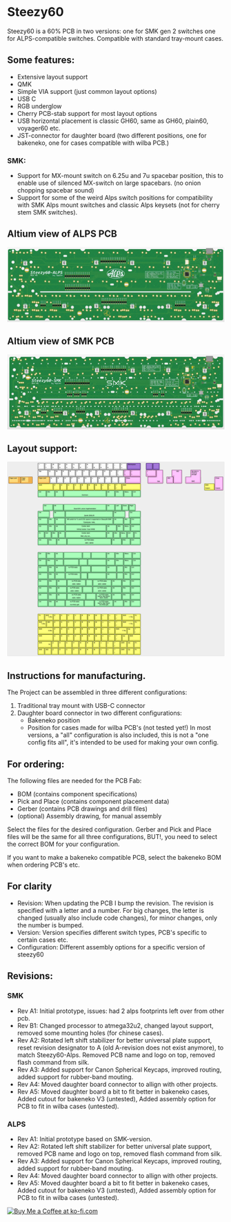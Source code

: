 # Steezy60

Steezy60 is a 60% PCB in two versions: one for SMK gen 2 switches one for ALPS-compatible switches. Compatible with standard tray-mount cases.

## Some features:
- Extensive layout support
- QMK
- Simple VIA support (just common layout options)
- USB C
- RGB underglow
- Cherry PCB-stab support for most layout options
- USB horizontal placement is classic GH60, same as GH60, plain60, voyager60 etc.
- JST-connector for daughter board (two different positions, one for bakeneko, one for cases compatible with wilba PCB.)

### SMK:
- Support for MX-mount switch on 6.25u and 7u spacebar position, this to enable use of silenced MX-switch on large spacebars. (no onion chopping spacebar sound)
- Support for some of the weird Alps switch positions for compatibility with SMK Alps mount switches and classic Alps keysets (not for cherry stem SMK switches).

## Altium view of ALPS PCB
![alt text](./readme-images/Steezy60-Alps_Rev_A5.jpg "PCB View - Rev A")

## Altium view of SMK PCB
![alt text](./readme-images/Steezy60-SMK_Rev_A5.jpg "PCB View - Rev A")

## Layout support:
![alt text](./readme-images/layout_support_A3.jpg "Layout support")

## Instructions for manufacturing.

The Project can be assembled in three different configurations:
1. Traditional tray mount with USB-C connector
2. Daughter board connector in two different configurations:
	- Bakeneko position
	- Position for cases made for wilba PCB's (not tested yet!)
In most versions, a "all" configuration is also included, this is not a "one config fits all", it's intended to be used for making your own config.

## For ordering:
The following files are needed for the PCB Fab:
- BOM (contains component specifications)
- Pick and Place (contains component placement data)
- Gerber (contains PCB drawings and drill files)
- (optional) Assembly drawing, for manual assembly

Select the files for the desired configuration. Gerber and Pick and Place files will be the same for all three configurations, BUT!, you need to select the correct BOM for your configuration.

If you want to make a bakeneko compatible PCB, select the bakeneko BOM when ordering PCB's etc.

## For clarity
- Revision: When updating the PCB I bump the revision. The revision is specified with a letter and a number. For big changes, the letter is changed (usually also include code changes), for minor changes, only the number is bumped.
- Version: Version specifies different switch types, PCB's specific to certain cases etc.
- Configuration: Different assembly options for a specific version of steezy60 

## Revisions:

### SMK 
- Rev A1: Initial prototype, issues: had 2 alps footprints left over from other pcb.
- Rev B1: Changed processor to atmega32u2, changed layout support, removed some mounting holes (for chinese cases).
- Rev A2: Rotated left shift stabilizer for better universal plate support, reset revision designator to A (old A-revision does not exist anymore), to match Steezy60-Alps. Removed PCB name and logo on top, removed flash command from silk.
- Rev A3: Added support for Canon Spherical Keycaps, improved routing, added support for rubber-band mouting.
- Rev A4: Moved daughter board connector to allign with other projects.
- Rev A5: Moved daughter board a bit to fit better in bakeneko cases, Added cutout for bakeneko V3 (untested), Added assembly option for PCB to fit in wilba cases (untested).

### ALPS
- Rev A1: Initial prototype based on SMK-version.
- Rev A2: Rotated left shift stabilizer for better universal plate support, removed PCB name and logo on top, removed flash command from silk.
- Rev A3: Added support for Canon Spherical Keycaps, improved routing, added support for rubber-band mouting.
- Rev A4: Moved daughter board connector to allign with other projects.
- Rev A5: Moved daughter board a bit to fit better in bakeneko cases, Added cutout for bakeneko V3 (untested), Added assembly option for PCB to fit in wilba cases (untested).

<a href='https://ko-fi.com/4pplet' target='_blank'><img height='35' style='border:0px;height:46px;' src='https://az743702.vo.msecnd.net/cdn/kofi3.png?v=0' border='0' alt='Buy Me a Coffee at ko-fi.com' />
